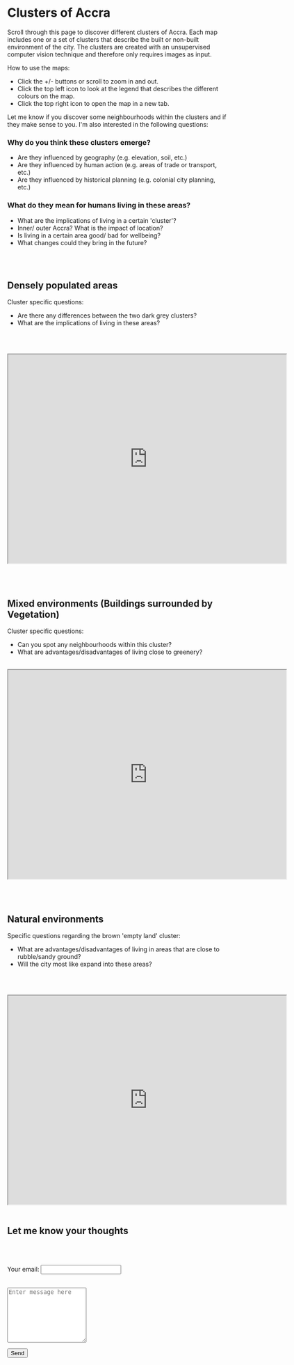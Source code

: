 # Clusters of Accra

Scroll through this page to discover different clusters of Accra. Each map includes one or a set of clusters that describe the built or non-built environment of the city. The clusters are created with an unsupervised computer vision technique and therefore only requires images as input.

How to use the maps:
- Click the +/- buttons or scroll to zoom in and out.
- Click the top left icon to look at the legend that describes the different colours on the map.
- Click the top right icon to open the map in a new tab.


Let me know if you discover some neighbourhoods within the clusters and if they make sense to you.
I'm also interested in the following questions:

### Why do you think these clusters emerge?
* Are they influenced by geography (e.g. elevation, soil, etc.)
* Are they influenced by human action (e.g. areas of trade or transport, etc.)
* Are they influenced by historical planning (e.g. colonial city planning, etc.)


### What do they mean for humans living in these areas?
* What are the implications of living in a certain 'cluster'?
* Inner/ outer Accra? What is the impact of location?
* Is living in a certain area good/ bad for wellbeing?
* What changes could they bring in the future?


<br/><br/>

## Densely populated areas

Cluster specific questions:
- Are there any differences between the two dark grey clusters?
- What are the implications of living in these areas?

<br/><br/>

<iframe src="https://www.google.com/maps/d/u/0/embed?mid=1Sil1xH_RSBqN9GSPbgR3-yFW6rNJU2rR" width="640" height="480"></iframe>

<br/><br/>

## Mixed environments (Buildings surrounded by Vegetation)

Cluster specific questions:
- Can you spot any neighbourhoods within this cluster?
- What are advantages/disadvantages of living close to greenery?
<br/><br/>

<iframe src="https://www.google.com/maps/d/u/0/embed?mid=1F9ZGhvCr8qHo0VH8Z4pupH67jBvBkkbb" width="640" height="480"></iframe>

<br/><br/>

## Natural environments

Specific questions regarding the brown 'empty land' cluster:
- What are advantages/disadvantages of living in areas that are close to rubble/sandy ground?
- Will the city most like expand into these areas?

<br/><br/>

<iframe src="https://www.google.com/maps/d/u/0/embed?mid=1Pl2iYoClOaY8aevwqg3i1NolVlaXqFkY" width="640" height="480"></iframe>
<br/><br/>

## Let me know your thoughts
<br/><br/>

<form
  action="https://formspree.io/f/mayvwevj"
  method="POST">
  <label>
    Your email:
    <input type="email" name="_replyto">
  </label>
  <br/><br/>
  <label>
   <p><textarea rows="8" name="message" id="message" placeholder="Enter message here" required=""></textarea></p>
  </label>
  <!-- your other form fields go here -->
  <button type="submit">Send</button>
</form>
